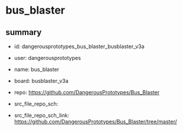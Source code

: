# bus_blaster
 
## summary 
* id: dangerousprototypes_bus_blaster_busblaster_v3a
* user: dangerousprototypes
* name: bus_blaster
* board: busblaster_v3a
* repo: https://github.com/DangerousPrototypes/Bus_Blaster



* src_file_repo_sch: 
* src_file_repo_sch_link: https://github.com/DangerousPrototypes/Bus_Blaster/tree/master/






